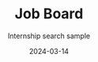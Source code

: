---
title: Job Board
subtitle: Internship search sample
layout: default
modal-id: 7
date: 2024-03-14
img: internships.png
thumbnail: internships.png
alt: image-alt
description: Filter jobs conveniently to suit your requirements

---